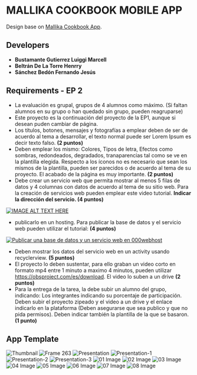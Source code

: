 # MALLIKA COOKBOOK MOBILE APP

Design base on [Mallika Cookbook App](https://www.behance.net/gallery/115230117/Mallika-Cookbook-Free-UI-Kit).

## Developers
- **Bustamante Gutierrez Luiggi Marcell**
- **Beltrán De La Torre Henrry**
- **Sánchez Bedón Fernando Jesús**

## Requirements - EP 2
- La evaluación es grupal, grupos de 4 alumnos como máximo. (Si faltan alumnos en su grupo o han quedado sin grupo, pueden reagruparse) 
- Este proyecto es la continuación del proyecto de la EP1, aunque si desean puden cambiar de página.
- Los títulos, botones, mensajes y fotografías a emplear deben de ser de acuerdo al tema a desarrollar, el texto normal puede ser Lorem Ipsum es decir texto falso. **(2 puntos)**
- Deben emplear los mismo: Colores, Tipos de letra, Efectos como sombras, redondeados, degradados, tranaparencias tal como se ve en la plantilla elegida. Respecto a los íconos no es necesario que sean los mismos de la plantilla, pueden ser parecidos o de acuerdo al tema de su proyecto. El acabado de la página es muy importante. **(2 puntos)**
- Debe crear un servicio web que permita mostrar al menos 5 filas de datos y 4 columnas con datos de acuerdo al tema de su sitio web. Para la creación de servicios web pueden emplear este video tutorial. **Indicar la dirección del servicio. (4 puntos)**

[![IMAGE ALT TEXT HERE](https://img.youtube.com/vi/WxyqCOXAnL0/0.jpg)](https://www.youtube.com/watch?v=WxyqCOXAnL0)

- publicarlo en un hosting. Para publicar la base de datos y el servicio web pueden utilizar el tutorial: **(4 puntos)**

[![Publicar una base de datos y un servicio web en 000webhost](https://img.youtube.com/vi/mbodzZUyisk/0.jpg)](https://www.youtube.com/watch?v=mbodzZUyisk)

- Deben mostrar los datos del servicio web en un activity usando recyclerview. **(5 puntos)**
- El proyecto lo deben sustentar, para ello graban un video corto en formato mp4  entre 1 minuto a maximo 4 minutos, pueden utilizar https://obsproject.com/es/download. El video lo suben a un drive **(2 puntos)**
- Para la entrega de la tarea, la debe subir un alumno del grupo, indicando: Los integrantes indicando su porcentaje de participación. Deben subir el proyecto zipeado y el video a un drive y el enlace indicarlo en la plataforma (Deben asegurarse que sea publico y que no pida permisos). Deben indicar también la plantilla de la que se basaron. **(1 punto)**

## App Template
![Thumbnail](https://user-images.githubusercontent.com/52585081/196245891-fdcb2ff0-aa9c-4d8d-a282-ebbd86d7f9dd.png)
![Frame 263](https://user-images.githubusercontent.com/52585081/196245964-4ce069bc-eb27-4bb1-b84a-9b22f4d2ffd4.png)
![Presentation](https://user-images.githubusercontent.com/52585081/196246031-5f548e9c-c44f-4c01-ab9e-54e5c4fb0e05.png)
![Presentation-1](https://user-images.githubusercontent.com/52585081/196246043-334d2df2-112c-41b8-b602-84d2bcb05000.png)
![Presentation-2](https://user-images.githubusercontent.com/52585081/196246057-ecbae6fa-3054-40a2-9c1b-734994c32d2a.png)
![Presentation-3](https://user-images.githubusercontent.com/52585081/196246070-b365c77c-e7ee-46a6-964b-c212acf33c69.png)
![01 Image](https://user-images.githubusercontent.com/52585081/196246085-3f79d101-7b0c-46e5-aae3-a7569d2a91b8.png)
![02 Image](https://user-images.githubusercontent.com/52585081/196246100-d865d2d9-4690-4ed9-9554-ceaaa4fed596.png)
![03 Image](https://user-images.githubusercontent.com/52585081/196246113-c3729038-7b6c-431d-b812-616b14500c60.png)
![04 Image](https://user-images.githubusercontent.com/52585081/196246130-02cbc6c3-9b10-4514-ba8e-4f2f72008970.png)
![05 Image](https://user-images.githubusercontent.com/52585081/196246156-b36c1701-1e52-4b5c-8fbc-205eb4e9cf41.png)
![06 Image](https://user-images.githubusercontent.com/52585081/196246173-3230155c-cf3e-4ffa-9ba5-ec9f63275f40.png)
![07 Image](https://user-images.githubusercontent.com/52585081/196246180-dc43f345-1595-48f3-a7d3-ce68ba2c687d.png)
![08 Image](https://user-images.githubusercontent.com/52585081/196246194-65059172-7a69-483c-9141-ab22c935c7cc.png)

